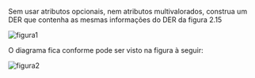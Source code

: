 Sem usar atributos opcionais, nem atributos multivalorados, construa um DER que contenha as mesmas informações do DER da figura 2.15

![figura1](screenshot1.png)

O diagrama fica conforme pode ser visto na figura à seguir:

![figura2](screenshot2.png)